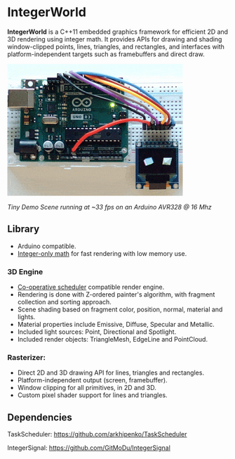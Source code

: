 # IntegerWorld

**IntegerWorld** is a C++11 embedded graphics framework for efficient 2D and 3D rendering using integer math. It provides APIs for drawing and shading window-clipped points, lines, triangles, and rectangles, and interfaces with platform-independent targets such as framebuffers and direct draw.

![Tiny demo scene](https://github.com/GitMoDu/IntegerWorld/raw/master/media/tiny_demo_scene_avr.gif)

*Tiny Demo Scene running at ~33 fps on an Arduino AVR328 @ 16 Mhz*


## Library
- Arduino compatible.
- [Integer-only math](https://github.com/GitMoDu/IntegerSignal) for fast rendering with low memory use.

### 3D Engine
- [Co-operative scheduler](https://github.com/arkhipenko/TaskScheduler) compatible render engine.
- Rendering is done with Z-ordered painter's algorithm, with fragment collection and sorting approach.
- Scene shading based on fragment color, position, normal, material and lights.
- Material properties include Emissive, Diffuse, Specular and Metallic.
- Included light sources: Point, Directional and Spotlight.
- Included render objects: TriangleMesh, EdgeLine and PointCloud.

### Rasterizer:
  - Direct 2D and 3D drawing API for lines, triangles and rectangles.
  - Platform-independent output (screen, framebuffer).
  - Window clipping for all primitives, in 2D and 3D.
  - Custom pixel shader support for lines and triangles.


## Dependencies
TaskScheduler: https://github.com/arkhipenko/TaskScheduler

IntegerSignal: https://github.com/GitMoDu/IntegerSignal


